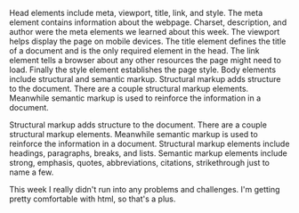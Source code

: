 Head elements include meta, viewport, title, link, and style. The meta element contains information about the webpage. Charset, description, and author were the meta elements we learned about this week. The viewport helps display the page on mobile devices. The title element defines the title of a document and is the only required element in the head. The link element tells a browser about any other resources the page might need to load. Finally the style element establishes the page style. Body elements include structural and semantic markup. Structural markup adds structure to the document. There are a couple structural markup elements. Meanwhile semantic markup is used to reinforce the information in a document.

Structural markup adds structure to the document. There are a couple structural markup elements. Meanwhile semantic markup is used to reinforce the information in a document. Structural markup elements include headings, paragraphs, breaks, and lists. Semantic markup elements include strong, emphasis, quotes, abbreviations, citations, strikethrough just to name a few.

This week I really didn't run into any problems and challenges. I'm getting pretty comfortable with html, so that's a plus.
